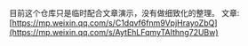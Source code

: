 目前这个仓库只是临时配合文章演示，没有做细致化的整理。
文章: [https://mp.weixin.qq.com/s/C1dqvf6fnm9VpjHrayoZbQ](https://mp.weixin.qq.com/s/AytEhLFqmyTAIthng72UBw)
